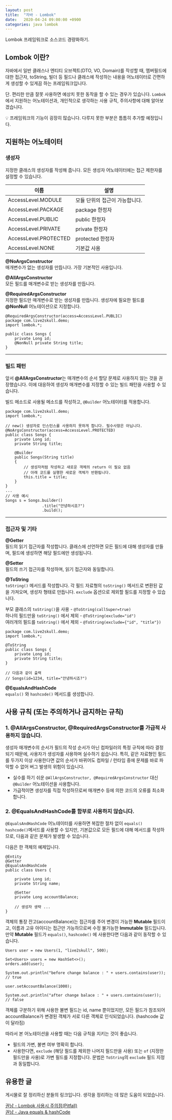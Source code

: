 ```yaml
---
layout: post
title:  "자바 - Lombok"
date:   2020-04-24 09:00:00 +0900
categories: java lombok
---
```


Lombok 프레임워크로 소스코드 경량화하기.

## Lombok 이란?
자바에서 일반 클래스나 엔티티 오브젝트(DTO, VO, Domain)를 작성할 때, 멤버필드에 대한 접근자, toString, 빌더 등 필드나 클래스에 작성하는 내용을 어노테이터로 간편하게 생성할 수 있게끔 하는 프레임워크입니다.

단. 편리한 만큼 잘못 사용하면 예상치 못한 동작을 할 수 있는 경우가 있습니다. `Lombok`에서 지원하는 어노테이션과, 개인적으로 생각하는 사용 규칙, 주의사항에 대해 알아보겠습니다.

💡 프레임워크의 기능이 굉장히 많습니다. 다루지 못한 부분은 틈틈히 추가할 예정입니다.


## 지원하는 어노테이터

### 생성자

지정한 클래스의 생성자를 작성해 줍니다. 모든 생성자 어노테이터에는 접근 제한자를 설정할 수 있습니다.

|이름|설명|
|---|-----|
AccessLevel.MODULE|모듈 단위의 접근이 가능합니다.
AccessLevel.PACKAGE|package 한정자
AccessLevel.PUBLIC|public 한정자
AccessLevel.PRIVATE|private 한정자
AccessLevel.PROTECTED|protected 한정자
AccessLevel.NONE|기본값 사용

**@NoArgsConstructor**  
매개변수가 없는 생성자를 만듭니다. 가장 기본적인 사용입니다.

**@AllArgsConstructor**  
모든 필드를 매개변수로 받는 생성자를 만듭니다.

**@RequiredArgsConstructor**  
지정한 필드만 매개변수로 받는 생성자를 만듭니다. 생성자에 필요한 필드를 **@NonNull** 어노테이션으로 지정합니다.

```
@RequiredArgsConstructor(access=AccessLevel.PUBLIC)
package com.live2skull.demo;
import lombok.*;

public class Songs {
    private Long id;
    @NonNull private String title;
}
```

----

### 빌드 패턴
앞서 **@AllArgsConstructor**는 매개변수의 순서 할당 문제로 사용하지 않는 것을 권장했습니다. 이에 대응하여 생성자 매개변수를 지정할 수 있는 빌드 패턴을 사용할 수 있습니다.

빌드 메소드로 사용될 메소드를 작성하고, `@Builder` 어노테이터를 적용합니다.

```
package com.live2skull.demo;
import lombok.*;

// new() 생성자로 인스턴스를 사용하지 못하게 합니다. 필수사항은 아닙니다.
@NoArgsConstructor(access=AccessLevel.PROTECTED)
public class Songs {
    private Long id;
    private String title;

    @Builder
    public Songs(String title)
    {
        // 생성자처럼 작성하고 새로운 객체의 return 이 필요 없음
        // 아래 코드를 실행한 새로운 객체가 반환됩니다.
        this.title = title;
    }
}
...
// 사용 예시
Songs s = Songs.builder()
                .title("안녕하시죠?")
                .build();
```

----

### 접근자 및 기타

**@Getter**   
필드의 읽기 접근자를 작성합니다. 클래스에 선언하면 모든 필드에 대해 생성자를 만들며, 필드에 생성하면 해당 필드에만 생성됩니다.

**@Setter**  
필드의 쓰기 접근자를 작성하며, 읽기 접근자와 동일합니다.

**@ToString**  
`toString()` 메서드를 작성합니다. 각 필드 자료형의 `toString()` 메서드로 변환된 값을 가져오며, 생성자 형태로 만듭니다. `exclude` 옵션으로 제외할 필드를 지정할 수 있습니다.

부모 클래스의 `toString()`을 사용 - ```@ToString(callSuper=true)```  
하나의 필드만을 `toString()` 에서 제외 - ```@ToString(exclude="id")```   
여러개의 필드를 `toString()` 에서 제외 - ```@ToString(exclude={"id", "title"})```

```
package com.live2skull.demo;
import lombok.*;

@ToString
public class Songs {
    private Long id;
    private String title;
}

// 다음과 같이 출력
// Songs(id=1234, title="안녕하시죠?")
```

**@EqualsAndHashCode**  
`equals()` 와 `hashcode()` 메서드를 생성합니다. 



## 사용 규칙 (또는 주의하거나 금지하는 규칙)

### 1. @AllArgsConstructor, @RequiredArgsConstructor를 가급적 사용하지 않습니다.

생성자 매개변수의 순서가 필드의 작성 순서가 아닌 컴파일러의 특정 규칙에 따라 결정되기 때문에, 사용자가 생성자를 사용하며 실수하기 쉽습니다. 특히, 같은 자료형인 필드를 두가지 이상 사용한다면 값의 순서가 바뀌어도 컴파일 / 런타임 중에 문제를 바로 파악할 수 없어 버그 발생의 위험이 있습니다.

- 실수를 하기 쉬운 `@AllArgsConstructor, @RequiredArgsConstructor` 대신 `@Builder` 어노테이션을 사용합니다.
- 가급적이면 생성자를 직접 작성하므로써 매개변수 등에 의한 코드의 오류를 최소화합니다.


### 2. @EqualsAndHashCode를 함부로 사용하지 않습니다.
`@EqualsAndHashCode` 어노테이터를 사용하면 복잡한 절차 없이 `equals()` `hashcode()`메서드를 사용할 수 있지만, 기본값으로 모든 필드에 대해 메서드를 작성하므로, 다음과 같은 문제가 발생할 수 있습니다.

다음은 한 객체의 예제입니다.

```
@Entity
@Getter
@EqualsAndHashCode
public class Users {
    
    private Long id;
    private String name;
    
    @Setter
    private Long accountBalance;

    // 생성자 생략 ...
}

```

객체의 통장 잔고(accountBalance)는 접근자를 주어 변경이 가능한 **Mutable** 필드이고, 이름과 고유 아이디는 접근만 가능하므로써 수정 불가능한 **Immutable** 필드입니다. 만약 **Mutable** 필드가 `equals()`, `hashcode()` 에 사용한다면 다음과 같이 동작할 수 있습니다.

```
Users user = new Users(1, "live2skull", 500);
 
Set<Users> users = new HashSet<>();
orders.add(user);

System.out.println("before change balance : " + users.contains(user)); // true 

user.setAccountBalance(1000);

System.out.println("after change balace : " + users.contains(user)); // false
```
객체를 구분하기 위해 사용한 불변 필드는 id, name 뿐이었지만, 모든 필드가 참조되어 accountBalance가 변경된 객체가 서로 다른 객체로 인식되었습니다. (hashcode 값이 달라짐)

따라서 본 어노테이션을 사용할 때는 다음 규칙을 지키는 것이 좋습니다.
- 필드의 가변, 불변 여부 명확히 합니다.
- 사용한다면, `exclude` (해당 필드를 제외한 나머지 필드만을 사용) 또는 `of` (지정한 필드만을 사용)로 가변 필드를 지정합니다. 문법은 `ToString`의 `exclude` 필드 지정과 동일합니다.





## 유용한 글 
게시물로 잘 정리하신 분들의 링크입니다. 생각을 정리하는 데 많은 도움이 되었습니다.

[권남 - Lombok 사용시 주의점(Pitfall)](https://kwonnam.pe.kr/wiki/java/lombok/pitfall)  
[권남 - Java equals & hashCode](https://kwonnam.pe.kr/wiki/java/equals_hashcode)
